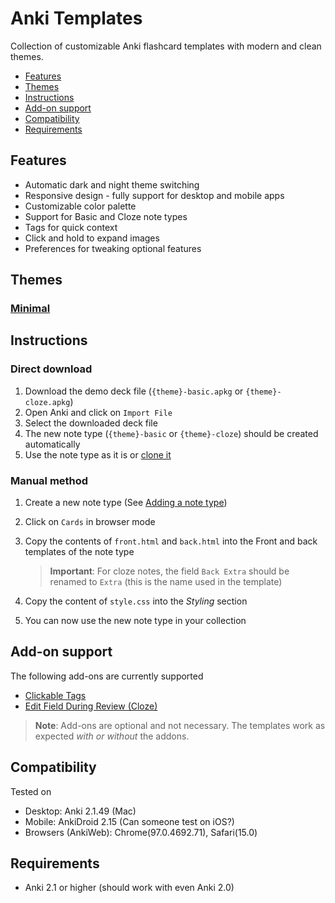 # Anki Templates

Collection of customizable Anki flashcard templates with modern and clean themes.

- [Features](#features)
- [Themes](#themes)
- [Instructions](#instructions)
- [Add-on support](#add-on-support)
- [Compatibility](#compatibility)
- [Requirements](#requirements)

## Features

-   Automatic dark and night theme switching
-   Responsive design - fully support for desktop and mobile apps
-   Customizable color palette
-   Support for Basic and Cloze note types
-   Tags for quick context
-   Click and hold to expand images
-   Preferences for tweaking optional features

## Themes

### [Minimal](./src/minimal)

## Instructions

### Direct download

1. Download the demo deck file (`{theme}-basic.apkg` or `{theme}-cloze.apkg`)
2. Open Anki and click on `Import File`
3. Select the downloaded deck file
4. The new note type (`{theme}-basic` or `{theme}-cloze`) should be created automatically
5. Use the note type as it is or [clone it](https://docs.ankiweb.net/editing.html#adding-a-note-type)

### Manual method

1. Create a new note type (See [Adding a note type](https://docs.ankiweb.net/editing.html#adding-a-note-type))
2. Click on `Cards` in browser mode
3. Copy the contents of `front.html` and `back.html` into the Front and back templates of the note type

    > **Important**: For cloze notes, the field `Back Extra` should be renamed to `Extra` (this is the name used in the template)

4. Copy the content of `style.css` into the _Styling_ section
5. You can now use the new note type in your collection

## Add-on support

The following add-ons are currently supported

-   [Clickable Tags](https://ankiweb.net/shared/info/1739176371)
-   [Edit Field During Review (Cloze)](https://ankiweb.net/shared/info/385888438)

> **Note**: Add-ons are optional and not necessary. The templates work as expected _with or without_ the addons.

## Compatibility

Tested on

-   Desktop: Anki 2.1.49 (Mac)
-   Mobile: AnkiDroid 2.15 (Can someone test on iOS?)
-   Browsers (AnkiWeb): Chrome(97.0.4692.71), Safari(15.0)

## Requirements

-   Anki 2.1 or higher (should work with even Anki 2.0)
